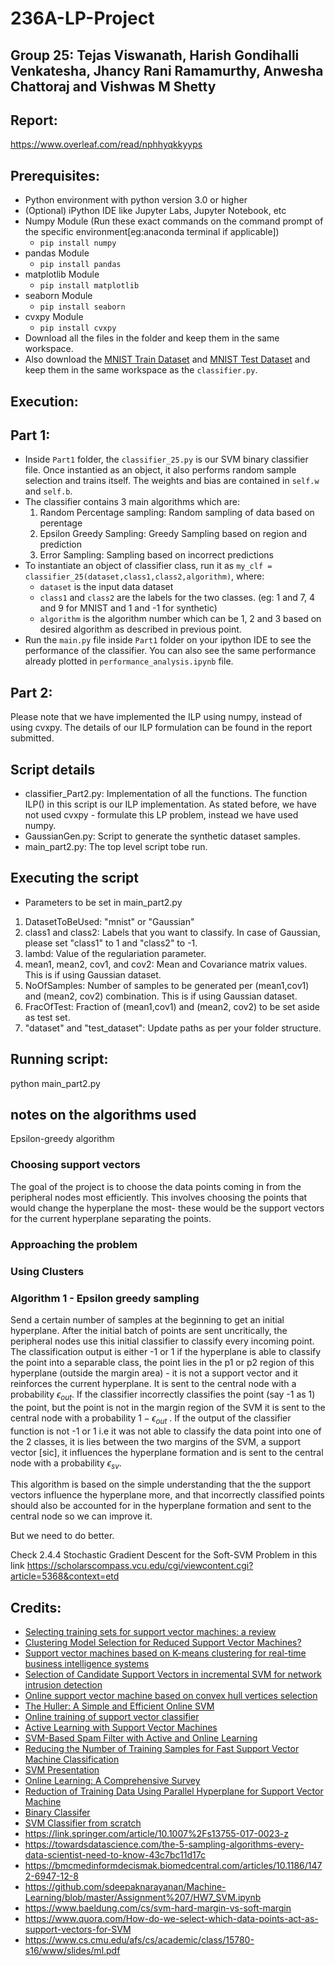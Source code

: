 # 236A-LP-Project
## Group 25: Tejas Viswanath, Harish Gondihalli Venkatesha, Jhancy Rani Ramamurthy, Anwesha Chattoraj and Vishwas M Shetty

## Report:
https://www.overleaf.com/read/nphhyqkkyyps

## Prerequisites:
- Python environment with python version 3.0 or higher
- (Optional) iPython IDE like Jupyter Labs, Jupyter Notebook, etc
- Numpy Module (Run these exact commands on the command prompt of the specific environment[eg:anaconda terminal if applicable])
  - `pip install numpy`
- pandas Module
  - `pip install pandas`
- matplotlib Module
  - `pip install matplotlib`
- seaborn Module
  - `pip install seaborn`
- cvxpy Module
  - `pip install cvxpy`
- Download all the files in the folder and keep them in the same workspace.
- Also download the [MNIST Train Dataset](https://www.kaggle.com/lailaelmahmoudi123/binary-classification-for-the-mnist-dataset/data?select=train.csv) and [MNIST Test Dataset](https://www.kaggle.com/lailaelmahmoudi123/binary-classification-for-the-mnist-dataset/data?select=test.csv) and keep them in the same workspace as the `classifier.py`.

## Execution:
## Part 1:
- Inside `Part1` folder, the `classifier_25.py` is our SVM binary classifier file. Once instantied as an object, it also performs random sample selection and trains itself. The weights and bias are contained in `self.w` and `self.b`.
- The classifier contains 3 main algorithms which are:
  1. Random Percentage sampling: Random sampling of data based on perentage
  2. Epsilon Greedy Sampling: Greedy Sampling based on region and prediction
  3. Error Sampling: Sampling based on incorrect predictions
- To instantiate an object of classifier class, run it as `my_clf = classifier_25(dataset,class1,class2,algorithm)`,
  where:
  - `dataset` is the input data dataset
  - `class1` and `class2` are the labels for the two classes. (eg: 1 and 7, 4 and 9 for MNIST and 1 and -1 for synthetic)
  -  `algorithm` is the algorithm number which can be 1, 2 and 3 based on desired algorithm as described in previous point.
- Run the `main.py` file inside `Part1` folder on your ipython IDE to see the performance of the classifier. You can also see the same performance already plotted in `performance_analysis.ipynb` file.

## Part 2:

Please note that we have implemented the ILP using numpy, instead of using cvxpy. The details of our ILP formulation can be found in the report submitted.

## Script details
- classifier_Part2.py: Implementation of all the functions. The function ILP() in this script is our ILP implementation. As stated before, we have not used cvxpy - formulate this LP problem, instead we have used numpy.
- GaussianGen.py: Script to generate the synthetic dataset samples.
- main_part2.py: The top level script tobe run.

## Executing the script
- Parameters to be set in main_part2.py
1. DatasetToBeUsed: "mnist" or "Gaussian" 
2. class1 and class2: Labels that you want to classify. In case of Gaussian, please set "class1" to 1 and "class2" to -1.
3. lambd: Value of the regulariation parameter.
4. mean1, mean2, cov1, and cov2: Mean and Covariance matrix values. This is if using Gaussian dataset.
5. NoOfSamples: Number of samples to be generated per (mean1,cov1) and (mean2, cov2) combination. This is if using Gaussian dataset.
6. FracOfTest: Fraction of (mean1,cov1) and (mean2, cov2) to be set aside as test set.
7. "dataset" and "test_dataset": Update paths as per your folder structure.

## Running script:
python main_part2.py

## notes on the algorithms used 

Epsilon-greedy algorithm 
### Choosing support vectors 
The goal  of the project is to choose the data points coming in from the peripheral nodes most efficiently. This involves choosing the points that would change the hyperplane the most- these would be the support vectors for the current hyperplane separating the points. 

### Approaching the problem 
### Using Clusters


### Algorithm 1 - Epsilon greedy sampling 
Send a certain number of samples at the beginning to get an initial hyperplane. After the initial batch of points are sent uncritically, the peripheral nodes use this initial classifier to classify every incoming point. The classification output is either -1 or 1 if the hyperplane is able to classify the point into a separable class, the point lies in the p1 or p2 region of this hyperplane (outside the margin area) - it is not a support vector and it reinforces the current hyperplane. It is sent to the central node with a probability $\epsilon_{out}$.  If the classifier incorrectly classifies the point (say -1 as 1) the point, but the point is not in the margin region of the SVM it is sent to the central node with a probability $1-\epsilon_{out}$ . If the output of the classifier function is not -1 or 1 i.e it was not able to classify the data point into one of the 2 classes, it is lies between the two margins of the SVM, a support vector [sic], it influences the hyperplane formation and is sent to the central node with a probability $\epsilon_{sv}$.

This algorithm is based on the simple understanding that the the support vectors influence the hyperplane more, and that incorrectly classified points should also be accounted for in the hyperplane formation and sent to the central node so we can improve it. 

But we need to do better. 

Check 2.4.4 Stochastic Gradient Descent for the Soft-SVM Problem in this link
https://scholarscompass.vcu.edu/cgi/viewcontent.cgi?article=5368&context=etd
### 
## Credits:
- [Selecting training sets for support vector machines: a review](https://link.springer.com/content/pdf/10.1007/s10462-017-9611-1.pdf)
- [Clustering Model Selection for Reduced Support Vector Machines?](https://citeseerx.ist.psu.edu/viewdoc/download?doi=10.1.1.102.9904&rep=rep1&type=pdf)
- [Support vector machines based on K-means clustering for real-time business intelligence systems](https://citeseerx.ist.psu.edu/viewdoc/download?doi=10.1.1.96.7836&rep=rep1&type=pdf)
- [Selection of Candidate Support Vectors in incremental SVM for network intrusion detection](https://www.sciencedirect.com/science/article/pii/S0167404814000996)
- [Online support vector machine based on convex hull vertices selection](https://pubmed.ncbi.nlm.nih.gov/24808380/)
- [The Huller: A Simple and Efficient Online SVM](https://link.springer.com/content/pdf/10.1007/11564096_48.pdf)    
- [ Online training of support vector classifier](https://www.sciencedirect.com/science/article/pii/S0031320303000384)
- [Active Learning with Support Vector Machines](http://image.diku.dk/jank/papers/WIREs2014.pdf)
- [SVM-Based Spam Filter with Active and Online Learning](https://citeseerx.ist.psu.edu/viewdoc/download?doi=10.1.1.109.5961&rep=rep1&type=pdf)
- [Reducing the Number of Training Samples for Fast Support Vector Machine Classification](https://www.researchgate.net/profile/Saman-Halgamuge/publication/235009071_Reducing_the_number_of_training_samples_for_Fast_Support_Vector_Machine_Classification/links/0f31752ee3e62e4790000000/Reducing-the-number-of-training-samples-for-Fast-Support-Vector-Machine-Classification.pdf)
- [SVM Presentation](https://edisciplinas.usp.br/pluginfile.php/5078086/course/section/5978682/svm2.pdf)
- [Online Learning: A Comprehensive Survey](https://arxiv.org/pdf/1802.02871.pdf)
- [Reduction of Training Data Using Parallel Hyperplane for Support Vector Machine](https://www.tandfonline.com/doi/full/10.1080/08839514.2019.1583449?scroll=top&needAccess=true)
- [Binary Classifer](https://www.kaggle.com/lailaelmahmoudi123/binary-classification-for-the-mnist-dataset)
- [SVM Classifier from scratch](https://towardsdatascience.com/svm-implementation-from-scratch-python-2db2fc52e5c2)
- https://link.springer.com/article/10.1007%2Fs13755-017-0023-z
- https://towardsdatascience.com/the-5-sampling-algorithms-every-data-scientist-need-to-know-43c7bc11d17c
- https://bmcmedinformdecismak.biomedcentral.com/articles/10.1186/1472-6947-12-8
- https://github.com/sdeepaknarayanan/Machine-Learning/blob/master/Assignment%207/HW7_SVM.ipynb  
- https://www.baeldung.com/cs/svm-hard-margin-vs-soft-margin
- https://www.quora.com/How-do-we-select-which-data-points-act-as-support-vectors-for-SVM
- https://www.cs.cmu.edu/afs/cs/academic/class/15780-s16/www/slides/ml.pdf
